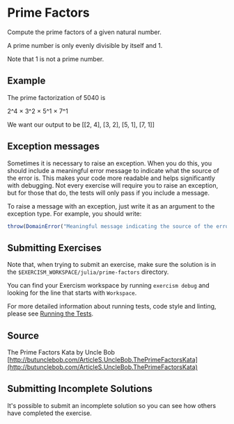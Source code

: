 # Prime Factors

Compute the prime factors of a given natural number.

A prime number is only evenly divisible by itself and 1.

Note that 1 is not a prime number.

## Example

The prime factorization of 5040 is 

2^4 × 3^2 × 5^1 × 7^1

We want our output to be
[[2, 4], [3, 2], [5, 1], [7, 1]]
  
## Exception messages

Sometimes it is necessary to raise an exception. When you do this, you should include a meaningful error message to
indicate what the source of the error is. This makes your code more readable and helps significantly with debugging. Not
every exercise will require you to raise an exception, but for those that do, the tests will only pass if you include
a message.

To raise a message with an exception, just write it as an argument to the exception type. For example, you should write:

```julia
throw(DomainError("Meaningful message indicating the source of the error"))
```

 

## Submitting Exercises

Note that, when trying to submit an exercise, make sure the solution is in the `$EXERCISM_WORKSPACE/julia/prime-factors` directory.

You can find your Exercism workspace by running `exercism debug` and looking for the line that starts with `Workspace`.

For more detailed information about running tests, code style and linting,
please see [Running the Tests](http://exercism.io/tracks/julia/tests).

## Source

The Prime Factors Kata by Uncle Bob [http://butunclebob.com/ArticleS.UncleBob.ThePrimeFactorsKata](http://butunclebob.com/ArticleS.UncleBob.ThePrimeFactorsKata)

## Submitting Incomplete Solutions

It's possible to submit an incomplete solution so you can see how others have completed the exercise.
